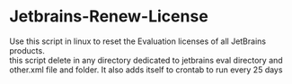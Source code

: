 # Jetbrains-Renew-License
Use this script in linux to reset the Evaluation licenses of all JetBrains products.\
this script delete in any directory dedicated to jetbrains eval directory and other.xml file and folder.
It also adds itself to crontab to run every 25 days 